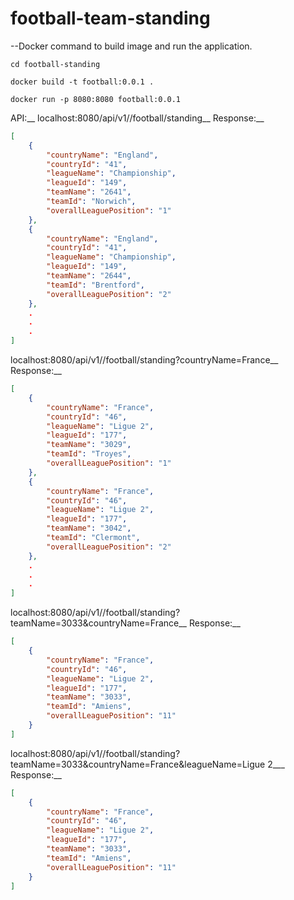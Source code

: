 # football-team-standing


--Docker command to build image and run the application.

    cd football-standing

    docker build -t football:0.0.1 .

    docker run -p 8080:8080 football:0.0.1



API:__
localhost:8080/api/v1//football/standing__
Response:__
```json
[
    {
        "countryName": "England",
        "countryId": "41",
        "leagueName": "Championship",
        "leagueId": "149",
        "teamName": "2641",
        "teamId": "Norwich",
        "overallLeaguePosition": "1"
    },
    {
        "countryName": "England",
        "countryId": "41",
        "leagueName": "Championship",
        "leagueId": "149",
        "teamName": "2644",
        "teamId": "Brentford",
        "overallLeaguePosition": "2"
    },
    .
    .
    .
]
```

localhost:8080/api/v1//football/standing?countryName=France__
Response:__
```json
[
    {
        "countryName": "France",
        "countryId": "46",
        "leagueName": "Ligue 2",
        "leagueId": "177",
        "teamName": "3029",
        "teamId": "Troyes",
        "overallLeaguePosition": "1"
    },
    {
        "countryName": "France",
        "countryId": "46",
        "leagueName": "Ligue 2",
        "leagueId": "177",
        "teamName": "3042",
        "teamId": "Clermont",
        "overallLeaguePosition": "2"
    },
    .
    .
    .
]
```

localhost:8080/api/v1//football/standing?teamName=3033&countryName=France__
Response:__
```json
[
    {
        "countryName": "France",
        "countryId": "46",
        "leagueName": "Ligue 2",
        "leagueId": "177",
        "teamName": "3033",
        "teamId": "Amiens",
        "overallLeaguePosition": "11"
    }
]
```

localhost:8080/api/v1//football/standing?teamName=3033&countryName=France&leagueName=Ligue 2___
Response:__
```json
[
    {
        "countryName": "France",
        "countryId": "46",
        "leagueName": "Ligue 2",
        "leagueId": "177",
        "teamName": "3033",
        "teamId": "Amiens",
        "overallLeaguePosition": "11"
    }
]
```
